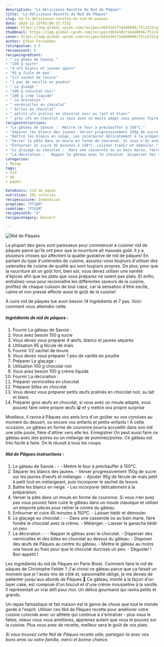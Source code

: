 ```yaml
---
description: "La Délicieuse Recette du Nid de Pâques"
title: "La Délicieuse Recette du Nid de Pâques"
slug: 64-la-delicieuse-recette-du-nid-de-paques
date: 2020-11-15T03:00:37.733Z
image: https://img-global.cpcdn.com/recipes/bb5410cf164d0896/751x532cq70/nid-de-paques-photo-principale-de-la-recette.jpg
thumbnail: https://img-global.cpcdn.com/recipes/bb5410cf164d0896/751x532cq70/nid-de-paques-photo-principale-de-la-recette.jpg
cover: https://img-global.cpcdn.com/recipes/bb5410cf164d0896/751x532cq70/nid-de-paques-photo-principale-de-la-recette.jpg
author: Ethan Fernandez
ratingvalue: 4.5
reviewcount: 6
recipeingredient:
- " La gteau de Savoie "
- "150 g sucre"
- "4 ufs blancs et jaunes spars"
- "95 g fcule de mas"
- "1/2 sachet de levure"
- "1 peu de vanille en poudre"
- " Le glaage "
- "100 g chocolat noir"
- "100 g crme liquide"
- " La dcoration "
- " vermicelles en chocolat"
- " billes en chocolat"
- " petits ufs pralins en chocolat noir au lait et blanc"
- " gros ufs en chocolat si vous avez un moule adapt vous pouvez faire votre propre ufs  et y mettre vos propre surprise"
recipeinstructions:
- "Le gâteau de Savoie :  Mettre le four à préchauffer à 150°C."
- "Séparer les blancs des jaunes. Verser progressivement 150g de sucre sur les jaunes d’oeufs et mélanger. Ajouter 95g de fécule de maïs petit à petit tout en mélangeant, puis incorporer le sachet de levure."
- "Battre les blancs en neige. Les incorporer délicatement à la préparation."
- "Verser la pâte dans un moule en forme de couronne. Si vous n’en avez pas vous pouvez faire cuire le gâteau dans un moule classique et utiliser un emporte pièces pour retirer le centre du gâteau."
- "Enfourner et cuire 45 minutes à 150°C. Laisser tiédir et démouler."
- "Le glaçage au chocolat :  Dans une casserole ou au bain marie, faire fondre le chocolat avec la crème. Mélanger. Laisser la ganache tiédir un peu."
- "La décoration :   Napper le gâteau avec le chocolat. Disperser des vermicelles et des billes en chocolat au dessus du gâteau. Disposer des œufs de Pâques au centre du gâteau. Mettre le gâteau au moins une heure au frais pour que le chocolat durcisse un peu. Déguster ! Bon appétit !"
categories:
- Resep
tags:
- nid
- de
- pques

katakunci: nid de pques 
nutrition: 291 calories
recipecuisine: Indonesian
preptime: "PT16M"
cooktime: "PT42M"
recipeyield: "4"
recipecategory: Dessert

---
```



![Nid de Pâques](https://img-global.cpcdn.com/recipes/bb5410cf164d0896/751x532cq70/nid-de-paques-photo-principale-de-la-recette.jpg)

La plupart des gens sont paresseux pour commencer à cuisiner nid de pâques parce qu'ils ont peur que la nourriture ait mauvais goût. Il y a plusieurs choses qui affectent la qualité gustative de nid de pâques! En partant du type d'ustensiles de cuisine, assurez-vous toujours d'utiliser des ustensiles de cuisine de qualité qui sont toujours propres. De plus, pour que la nourriture ait un goût fort, bien sûr, vous devez utiliser une variété d'épices afin que les plats que vous préparez ne soient pas plats. Et enfin, entraînez-vous pour reconnaître les différentes saveurs de la cuisine, profitez de chaque cuisson de tout cœur, car la sensation d'être excité, calme et non pressé affecte aussi le goût de la cuisine!

<!--inarticleads1-->

À cuire nid de pâques tue avoir besoin 14 Ingrédients et 7 pas. Voici comment vous atteindre cette.

##### Ingrédients de nid de pâques :

1. Fournir  La gâteau de Savoie :
1. Vous avez besoin 150 g sucre
1. Vous devez vous préparer 4 œufs, blancs et jaunes séparés
1. Utilisation 95 g fécule de maïs
1. Fournir 1/2 sachet de levure
1. Vous devez vous préparer 1 peu de vanille en poudre
1. Préparer  Le glaçage :
1. Utilisation 100 g chocolat noir
1. Vous avez besoin 100 g crème liquide
1. Fournir  La décoration :
1. Préparer  vermicelles en chocolat
1. Préparer  billes en chocolat
1. Vous devez vous préparer  petits œufs pralinés en chocolat noir, au lait et blanc
1. Préparer  gros œufs en chocolat, si vous avez un moule adapté, vous pouvez faire votre propre œufs 😀 et y mettre vos propre surprise


Moelleux, il ravira à Pâques vos amis lors d&#39;un goûter ou vos convives au moment du dessert, ou encore vos enfants et petits-enfants ! À cette occasion, ce gâteau en forme de couronne pourra accueillir dans son nid une jolie poule, fière d&#39;attirer vers elle les. Enregistrer On peut aussi faire ce gâteau avec des poires ou un mélange de pommes/poires. Ce gâteau est très facile à faire. On le réussit à tous les coups. 

<!--inarticleads2-->

##### Nid de Pâques instructions :

1. Le gâteau de Savoie : -  - Mettre le four à préchauffer à 150°C.
1. Séparer les blancs des jaunes. - Verser progressivement 150g de sucre sur les jaunes d’oeufs et mélanger. - Ajouter 95g de fécule de maïs petit à petit tout en mélangeant, puis incorporer le sachet de levure.
1. Battre les blancs en neige. - Les incorporer délicatement à la préparation.
1. Verser la pâte dans un moule en forme de couronne. Si vous n’en avez pas vous pouvez faire cuire le gâteau dans un moule classique et utiliser un emporte pièces pour retirer le centre du gâteau.
1. Enfourner et cuire 45 minutes à 150°C. - Laisser tiédir et démouler.
1. Le glaçage au chocolat : -  - Dans une casserole ou au bain marie, faire fondre le chocolat avec la crème. - Mélanger. - Laisser la ganache tiédir un peu.
1. La décoration :  -  - Napper le gâteau avec le chocolat. - Disperser des vermicelles et des billes en chocolat au dessus du gâteau. - Disposer des œufs de Pâques au centre du gâteau. - Mettre le gâteau au moins une heure au frais pour que le chocolat durcisse un peu. - Déguster ! Bon appétit !


Les ingrédients du nid de Pâques en Paris-Brest. Comment faire le nid de pâques de Christophe Felder ? J&#39;ai choisi ce gâteau parce que ça faisait un moment que je l&#39;avais mis de côté et, saisonnalité oblige, je me devais de patienter jusqu&#39;aux abords de Pâques 🙂 Ce gâteau, monté à la façon d&#39;un layer cake, est composé d&#39;un biscuit et d&#39;une crème mousseline à la vanille. Il représentait un vrai défi pour moi. Un délice gourmand qui ravira petits et grands. 

<!--inarticleads1-->

<p>
Un repas fantastique et fait maison est le genre de chose que tout le monde garde à l'esprit. Utiliser ces Nid de Pâques recette pour améliorer votre cuisine coïncide avec un athlète qui continue à s'entraîner - plus vous le faites, mieux vous vous améliorez, apprenez autant que vous le pouvez sur la cuisine. Plus vous avez de recette, meilleur sera le goût de vos plats.
</p>

<p>
<i>Si vous trouvez cette Nid de Pâques recette utile, partagez-la avec vos bons amis ou votre famille, merci et bonne chance.</i>
</p>
